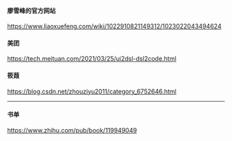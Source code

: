 #### 廖雪峰的官方网站
https://www.liaoxuefeng.com/wiki/1022910821149312/1023022043494624

#### 美团
https://tech.meituan.com/2021/03/25/ui2dsl-dsl2code.html 

#### 筱葭
  https://blog.csdn.net/zhouziyu2011/category_6752646.html

---

#### 书单

 https://www.zhihu.com/pub/book/119949049